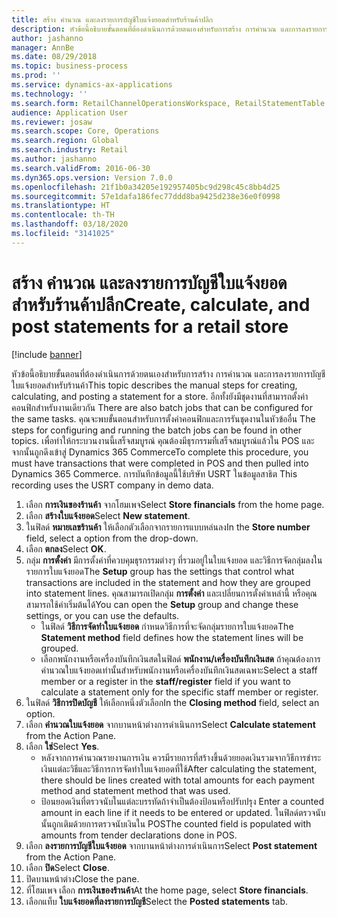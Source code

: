 ```yaml
---
title: สร้าง คำนวณ และลงรายการบัญชีใบแจ้งยอดสำหรับร้านค้าปลีก
description: หัวข้อนี้อธิบายขั้นตอนที่ต้องดำเนินการด้วยตนเองสำหรับการสร้าง การคำนวณ และการลงรายการบัญชีใบแจ้งยอดสำหรับร้านค้า
author: jashanno
manager: AnnBe
ms.date: 08/29/2018
ms.topic: business-process
ms.prod: ''
ms.service: dynamics-ax-applications
ms.technology: ''
ms.search.form: RetailChannelOperationsWorkspace, RetailStatementTable
audience: Application User
ms.reviewer: josaw
ms.search.scope: Core, Operations
ms.search.region: Global
ms.search.industry: Retail
ms.author: jashanno
ms.search.validFrom: 2016-06-30
ms.dyn365.ops.version: Version 7.0.0
ms.openlocfilehash: 21f1b0a34205e192957405bc9d298c45c8bb4d25
ms.sourcegitcommit: 57e1dafa186fec77ddd8ba9425d238e36e0f0998
ms.translationtype: HT
ms.contentlocale: th-TH
ms.lasthandoff: 03/18/2020
ms.locfileid: "3141025"
---
```

# <a name="create-calculate-and-post-statements-for-a-retail-store"></a><span data-ttu-id="2697c-103">สร้าง คำนวณ และลงรายการบัญชีใบแจ้งยอดสำหรับร้านค้าปลีก</span><span class="sxs-lookup"><span data-stu-id="2697c-103">Create, calculate, and post statements for a retail store</span></span>

[!include [banner](../includes/banner.md)]

<span data-ttu-id="2697c-104">หัวข้อนี้อธิบายขั้นตอนที่ต้องดำเนินการด้วยตนเองสำหรับการสร้าง การคำนวณ และการลงรายการบัญชีใบแจ้งยอดสำหรับร้านค้า</span><span class="sxs-lookup"><span data-stu-id="2697c-104">This topic describes the manual steps for creating, calculating, and posting a statement for a store.</span></span> <span data-ttu-id="2697c-105">อีกทั้งยังมีชุดงานที่สามารถตั้งค่าคอนฟิกสำหรับงานเดียวกัน </span><span class="sxs-lookup"><span data-stu-id="2697c-105">There are also batch jobs that can be configured for the same tasks.</span></span> <span data-ttu-id="2697c-106">คุณจะพบขั้นตอนสำหรับการตั้งค่าคอนฟิกและการรันชุดงานในหัวข้ออื่น </span><span class="sxs-lookup"><span data-stu-id="2697c-106">The steps for configuring and running the batch jobs can be found in other topics.</span></span> <span data-ttu-id="2697c-107">เพื่อทำให้กระบวนงานนี้เสร็จสมบูรณ์ คุณต้องมีธุรกรรมที่เสร็จสมบูรณ์แล้วใน POS และจากนั้นถูกดึงเข้าสู่ Dynamics 365 Commerce</span><span class="sxs-lookup"><span data-stu-id="2697c-107">To complete this procedure, you must have transactions that were completed in POS and then pulled into Dynamics 365 Commerce.</span></span> <span data-ttu-id="2697c-108">การบันทึกข้อมูลนี้ใช้บริษัท USRT ในข้อมูลสาธิต </span><span class="sxs-lookup"><span data-stu-id="2697c-108">This recording uses the USRT company in demo data.</span></span>

1. <span data-ttu-id="2697c-109">เลือก **การเงินของร้านค้า** จากโฮมเพจ</span><span class="sxs-lookup"><span data-stu-id="2697c-109">Select **Store financials** from the home page.</span></span>
2. <span data-ttu-id="2697c-110">เลือก **สร้างใบแจ้งยอด**</span><span class="sxs-lookup"><span data-stu-id="2697c-110">Select **New statement**.</span></span>
3. <span data-ttu-id="2697c-111">ในฟิลด์ **หมายเลขร้านค้า** ให้เลือกตัวเลือกจากรายการแบบหล่นลง</span><span class="sxs-lookup"><span data-stu-id="2697c-111">In the **Store number** field, select a option from the drop-down.</span></span>
4. <span data-ttu-id="2697c-112">เลือก **ตกลง**</span><span class="sxs-lookup"><span data-stu-id="2697c-112">Select **OK**.</span></span>
5. <span data-ttu-id="2697c-113">กลุ่ม **การตั้งค่า** มีการตั้งค่าที่ควบคุมธุรกรรมต่างๆ ที่รวมอยู่ในใบแจ้งยอด และวิธีการจัดกลุ่มลงในรายการใบแจ้งยอด</span><span class="sxs-lookup"><span data-stu-id="2697c-113">The **Setup** group has the settings that control what transactions are included in the statement and how they are grouped into statement lines.</span></span> <span data-ttu-id="2697c-114">คุณสามารถเปิดกลุ่ม **การตั้งค่า** และเปลี่ยนการตั้งค่าเหล่านี้ หรือคุณสามารถใช้ค่าเริ่มต้นได้</span><span class="sxs-lookup"><span data-stu-id="2697c-114">You can open the **Setup** group and change these settings, or you can use the defaults.</span></span>  
    - <span data-ttu-id="2697c-115">ในฟิลด์ **วิธีการจัดทำใบแจ้งยอด** กำหนดวิธีการที่จะจัดกลุ่มรายการใบแจ้งยอด</span><span class="sxs-lookup"><span data-stu-id="2697c-115">The **Statement method** field defines how the statement lines will be grouped.</span></span>  
    - <span data-ttu-id="2697c-116">เลือกพนักงานหรือเครื่องบันทึกเงินสดในฟิลด์ **พนักงาน/เครื่องบันทึกเงินสด** ถ้าคุณต้องการคำนวณใบแจ้งยอดเท่านั้นสำหรับพนักงานหรือเครื่องบันทึกเงินสดเฉพาะ</span><span class="sxs-lookup"><span data-stu-id="2697c-116">Select a staff member or a register in the **staff/register** field if you want to calculate a statement only for the specific staff member or register.</span></span>  
6. <span data-ttu-id="2697c-117">ในฟิลด์ **วิธีการปิดบัญชี** ให้เลือกหนึ่งตัวเลือก</span><span class="sxs-lookup"><span data-stu-id="2697c-117">In the **Closing method** field, select an option.</span></span>
7. <span data-ttu-id="2697c-118">เลือก **คำนวณใบแจ้งยอด** จากบานหน้าต่างการดำเนินการ</span><span class="sxs-lookup"><span data-stu-id="2697c-118">Select **Calculate statement** from the Action Pane.</span></span>
8. <span data-ttu-id="2697c-119">เลือก **ใช่**</span><span class="sxs-lookup"><span data-stu-id="2697c-119">Select **Yes**.</span></span>
    - <span data-ttu-id="2697c-120">หลังจากการคำนวณรายงานการเงิน ควรมีรายการที่สร้างขึ้นด้วยยอดเงินรวมจากวิธีการชำระเงินแต่ละวิธีและวิธีการการจัดทำใบแจ้งยอดที่ใช้</span><span class="sxs-lookup"><span data-stu-id="2697c-120">After calculating the statement, there should be lines created with total amounts for each payment method and statement method that was used.</span></span>  
    - <span data-ttu-id="2697c-121">ป้อนยอดเงินที่ตรวจนับในแต่ละบรรทัดถ้าจำเป็นต้องป้อนหรือปรับปรุง </span><span class="sxs-lookup"><span data-stu-id="2697c-121">Enter a counted amount in each line if it needs to be entered or updated.</span></span> <span data-ttu-id="2697c-122">ในฟิลด์ตรวจนับนั้นถูกเติมด้วยการตรวจนับเงินใน POS</span><span class="sxs-lookup"><span data-stu-id="2697c-122">The counted field is populated with amounts from tender declarations done in POS.</span></span>  
9. <span data-ttu-id="2697c-123">เลือก **ลงรายการบัญชีใบแจ้งยอด** จากบานหน้าต่างการดำเนินการ</span><span class="sxs-lookup"><span data-stu-id="2697c-123">Select **Post statement** from the Action Pane.</span></span>
10. <span data-ttu-id="2697c-124">เลือก **ปิด**</span><span class="sxs-lookup"><span data-stu-id="2697c-124">Select **Close**.</span></span>
11. <span data-ttu-id="2697c-125">ปิดบานหน้าต่าง</span><span class="sxs-lookup"><span data-stu-id="2697c-125">Close the pane.</span></span>
12. <span data-ttu-id="2697c-126">ที่โฮมเพจ เลือก **การเงินของร้านค้า**</span><span class="sxs-lookup"><span data-stu-id="2697c-126">At the home page, select **Store financials**.</span></span>
13. <span data-ttu-id="2697c-127">เลือกแท็บ **ใบแจ้งยอดที่ลงรายการบัญชี**</span><span class="sxs-lookup"><span data-stu-id="2697c-127">Select the **Posted statements** tab.</span></span>

